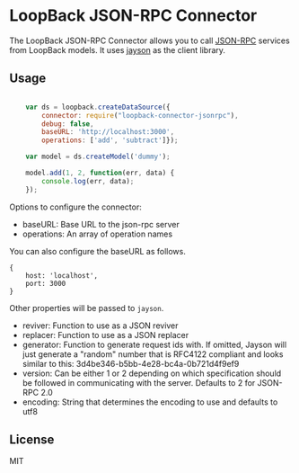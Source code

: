 # LoopBack JSON-RPC Connector

The LoopBack JSON-RPC Connector allows you to call [JSON-RPC](http://www.jsonrpc.org) services from LoopBack models. It
uses [jayson](https://github.com/tedeh/jayson) as the client library.

## Usage


```js

    var ds = loopback.createDataSource({
        connector: require("loopback-connector-jsonrpc"),
        debug: false,
        baseURL: 'http://localhost:3000',
        operations: ['add', 'subtract']});

    var model = ds.createModel('dummy');

    model.add(1, 2, function(err, data) {
        console.log(err, data);
    });
```

Options to configure the connector:

* baseURL: Base URL to the json-rpc server
* operations: An array of operation names

You can also configure the baseURL as follows.

    {
        host: 'localhost',
        port: 3000
    }

Other properties will be passed to `jayson`.

* reviver: Function to use as a JSON reviver
* replacer: Function to use as a JSON replacer
* generator: Function to generate request ids with. If omitted, Jayson will just generate a "random" number that is RFC4122
compliant and looks similar to this: 3d4be346-b5bb-4e28-bc4a-0b721d4f9ef9
* version: Can be either 1 or 2 depending on which specification should be followed in communicating with the server.
Defaults to 2 for JSON-RPC 2.0
* encoding: String that determines the encoding to use and defaults to utf8



## License
MIT
